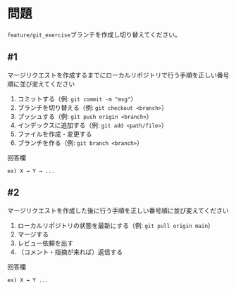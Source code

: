# 問題

`feature/git_exercise`ブランチを作成し切り替えてください。

## #1

マージリクエストを作成するまでにローカルリポジトリで行う手順を正しい番号順に並び変えてください

1. コミットする（例: `git commit -m "msg"`）
2. ブランチを切り替える（例: `git checkout <branch>`）
3. プッシュする（例: `git push origin <branch>`）
4. インデックスに追加する（例: `git add <path/file>`）
5. ファイルを作成・変更する
6. ブランチを作る（例: `git branch <branch>`）

回答欄
```text
ex) X → Y → ...
```


## #2

マージリクエストを作成した後に行う手順を正しい番号順に並び変えてください

1. ローカルリポジトリの状態を最新にする（例: `git pull origin main`）
2. マージする
3. レビュー依頼を出す
4. （コメント・指摘が来れば）返信する

回答欄
```text
ex) X → Y ...
```